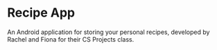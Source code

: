 # Recipe App
An Android application for storing your personal recipes, developed by Rachel and Fiona for their CS Projects class.
